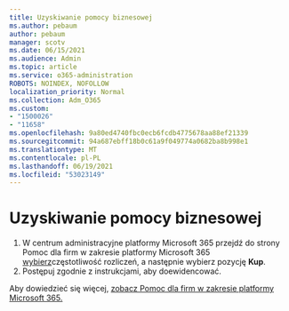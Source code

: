 ```yaml
---
title: Uzyskiwanie pomocy biznesowej
ms.author: pebaum
author: pebaum
manager: scotv
ms.date: 06/15/2021
ms.audience: Admin
ms.topic: article
ms.service: o365-administration
ROBOTS: NOINDEX, NOFOLLOW
localization_priority: Normal
ms.collection: Adm_O365
ms.custom:
- "1500026"
- "11658"
ms.openlocfilehash: 9a80ed4740fbc0ecb6fcdb4775678aa88ef21339
ms.sourcegitcommit: 94a687ebff18b0c61a9f049774a0682ba8b998e1
ms.translationtype: MT
ms.contentlocale: pl-PL
ms.lasthandoff: 06/19/2021
ms.locfileid: "53023149"
---
```

# <a name="get-business-assist"></a>Uzyskiwanie pomocy biznesowej

1. W centrum administracyjne platformy Microsoft 365 przejdź do strony Pomoc dla firm w zakresie platformy Microsoft 365 [wybierz](https://go.microsoft.com/fwlink/p/?linkid=2158423)częstotliwość rozliczeń, a następnie wybierz pozycję **Kup**.
2. Postępuj zgodnie z instrukcjami, aby doewidencować.

Aby dowiedzieć się więcej, [zobacz Pomoc dla firm w zakresie platformy Microsoft 365.](/microsoft-365/admin/misc/business-assist)